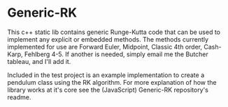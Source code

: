 # Generic-RK

This c++ static lib contains generic Runge-Kutta code that can be used to implement any explicit or embedded methods. The methods currently implemented for use are Forward Euler, Midpoint, Classic 4th order, Cash-Karp, Fehlberg 4-5. If another is needed, simply email me the Butcher tableau, and I'll add it.

Included in the test project is an example implementation to create a pendulum class using the RK algorithm. For more explanation of how the library works at it's core see the (JavaScript) Generic-RK repository's readme.



